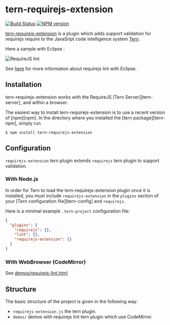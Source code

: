 # tern-requirejs-extension

[![Build Status](https://secure.travis-ci.org/angelozerr/tern-requirejs-extension.png)](http://travis-ci.org/angelozerr/tern-requirejs-extension)
[![NPM version](https://img.shields.io/npm/v/tern-requirejs-extension.svg)](https://www.npmjs.org/package/tern-requirejs-extension)

[tern-requirejs-extension](https://github.com/angelozerr/tern-requirejs-extension) is a plugin which adds support validation for requirejs require  to the JavaSript code intelligence system [Tern](http://ternjs.net/).

Here a sample with Eclipse : 

![RequireJS lint](https://github.com/angelozerr/tern-requirejs-extension/wiki/images/EclipseIDE_RequireJSLintOnRequireModule.png)

See [here](https://github.com/angelozerr/tern.java/wiki/Tern-&-RequireJS-support) for more information about requirejs lint with Eclipse.

## Installation

tern-requirejs-extension works with the RequireJS [Tern Server][tern-server], and within a browser.

The easiest way to install tern-requirejs-extension is to use a recent version of
[npm][npm]. In the directory where you installed the [tern package][tern-npm],
simply run

```
$ npm install tern-requirejs-extension
```

## Configuration

`requirejs-extension` tern plugin extends `requirejs` tern plugin to support validation.

### With Node.js

In order for Tern to load the tern-requirejs-extension plugin once it is installed, you must
include `requirejs-extension` in the `plugins` section of your [Tern configuration
file][tern-config] and `requirejs`.

Here is a minimal example `.tern-project` configuration file:

```json
{
  "plugins": {
    "requirejs": {},
    "lint": {},
    "requirejs-extension": {}
  }
}
```

### With WebBrowser (CodeMirror)

See [demos/requirejs-lint.html](https://github.com/angelozerr/tern-requirejs-extension/blob/master/demos/requirejs-lint.html)

## Structure

The basic structure of the project is given in the following way:

* `requirejs-extension.js` the tern plugin.
* `demos/` demos with requirejs lint tern plugin which use CodeMirror.